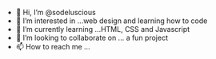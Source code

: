 - 👋 Hi, I’m @sodeluscious
- 👀 I’m interested in ...web design and learning how to code
- 🌱 I’m currently learning ...HTML, CSS and Javascript
- 💞️ I’m looking to collaborate on ... a fun project 
- 📫 How to reach me ...

<!---
sodeluscious/sodeluscious is a ✨ special ✨ repository because its `README.md` (this file) appears on your GitHub profile.
You can click the Preview link to take a look at your changes.
--->

